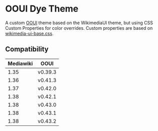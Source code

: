 # OOUI Dye Theme

A custom [OOUI] theme based on the WikimediaUI theme, but using CSS Custom Properties for color overrides.
Custom properties are based on [wikimedia-ui-base.css].

## Compatibility
| Mediawiki | OOUI    |
|-----------|---------|
| 1.35      | v0.39.3 |
| 1.36      | v0.41.3 |
| 1.37      | v0.42.0 |
| 1.38      | v0.42.1 |
| 1.38      | v0.43.0 |
| 1.38      | v0.43.1 |
| 1.38      | v0.43.2 |

[OOUI]: https://github.com/wikimedia/oojs-ui
[wikimedia-ui-base.css]: https://gerrit.wikimedia.org/r/plugins/gitiles/wikimedia-ui-base/+/refs/heads/master/wikimedia-ui-base.css
